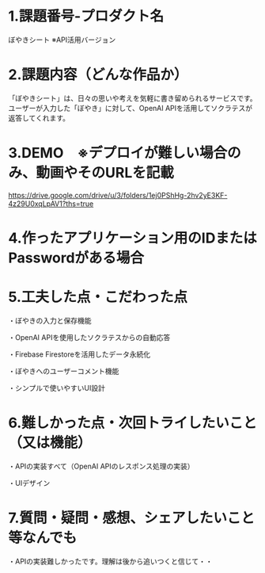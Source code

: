 <!-- readme.md -->

# 1.課題番号-プロダクト名
ぼやきシート ※API活用バージョン　

# 2.課題内容（どんな作品か）
「ぼやきシート」は、日々の思いや考えを気軽に書き留められるサービスです。ユーザーが入力した「ぼやき」に対して、OpenAI APIを活用してソクラテスが返答してくれます。

# 3.DEMO　※デプロイが難しい場合のみ、動画やそのURLを記載
https://drive.google.com/drive/u/3/folders/1ej0PShHg-2hv2yE3KF-4z29U0xqLpAV1?ths=true
# 4.作ったアプリケーション用のIDまたはPasswordがある場合
# 5.工夫した点・こだわった点
・ぼやきの入力と保存機能

・OpenAI APIを使用したソクラテスからの自動応答

・Firebase Firestoreを活用したデータ永続化

・ぼやきへのユーザーコメント機能

・シンプルで使いやすいUI設計

# 6.難しかった点・次回トライしたいこと（又は機能）
・APIの実装すべて（OpenAI APIのレスポンス処理の実装）

・UIデザイン

# 7.質問・疑問・感想、シェアしたいこと等なんでも
・APIの実装難しかったです。理解は後から追いつくと信じて・・
